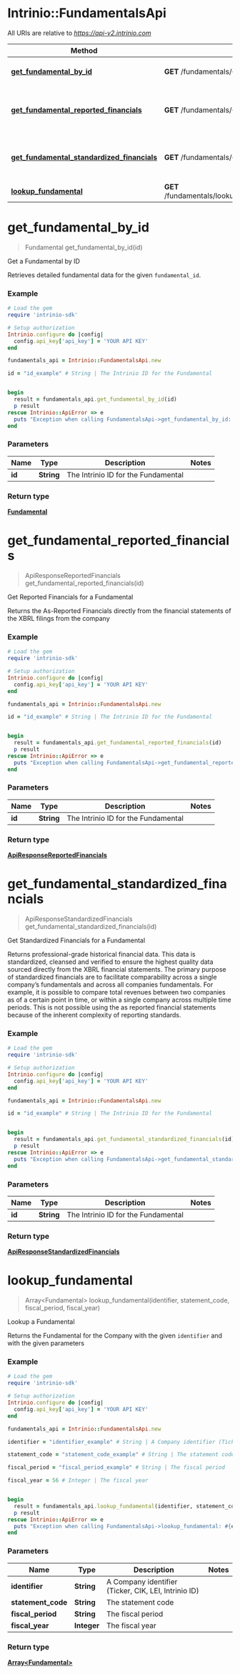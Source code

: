 # Intrinio::FundamentalsApi

All URIs are relative to *https://api-v2.intrinio.com*

Method | HTTP request | Description
------------- | ------------- | -------------
[**get_fundamental_by_id**](FundamentalsApi.md#get_fundamental_by_id) | **GET** /fundamentals/{id} | Get a Fundamental by ID
[**get_fundamental_reported_financials**](FundamentalsApi.md#get_fundamental_reported_financials) | **GET** /fundamentals/{id}/reported_financials | Get Reported Financials for a Fundamental
[**get_fundamental_standardized_financials**](FundamentalsApi.md#get_fundamental_standardized_financials) | **GET** /fundamentals/{id}/standardized_financials | Get Standardized Financials for a Fundamental
[**lookup_fundamental**](FundamentalsApi.md#lookup_fundamental) | **GET** /fundamentals/lookup/{identifier}/{statement_code}/{fiscal_year}/{fiscal_period} | Lookup a Fundamental


# **get_fundamental_by_id**
> Fundamental get_fundamental_by_id(id)

Get a Fundamental by ID

Retrieves detailed fundamental data for the given `fundamental_id`.

### Example
```ruby
# Load the gem
require 'intrinio-sdk'

# Setup authorization
Intrinio.configure do |config|
  config.api_key['api_key'] = 'YOUR API KEY'
end

fundamentals_api = Intrinio::FundamentalsApi.new

id = "id_example" # String | The Intrinio ID for the Fundamental


begin
  result = fundamentals_api.get_fundamental_by_id(id)
  p result
rescue Intrinio::ApiError => e
  puts "Exception when calling FundamentalsApi->get_fundamental_by_id: #{e}"
end
```

### Parameters

Name | Type | Description  | Notes
------------- | ------------- | ------------- | -------------
 **id** | **String**| The Intrinio ID for the Fundamental | 

### Return type

[**Fundamental**](Fundamental.md)

# **get_fundamental_reported_financials**
> ApiResponseReportedFinancials get_fundamental_reported_financials(id)

Get Reported Financials for a Fundamental

Returns the As-Reported Financials directly from the financial statements of the XBRL filings from the company

### Example
```ruby
# Load the gem
require 'intrinio-sdk'

# Setup authorization
Intrinio.configure do |config|
  config.api_key['api_key'] = 'YOUR API KEY'
end

fundamentals_api = Intrinio::FundamentalsApi.new

id = "id_example" # String | The Intrinio ID for the Fundamental


begin
  result = fundamentals_api.get_fundamental_reported_financials(id)
  p result
rescue Intrinio::ApiError => e
  puts "Exception when calling FundamentalsApi->get_fundamental_reported_financials: #{e}"
end
```

### Parameters

Name | Type | Description  | Notes
------------- | ------------- | ------------- | -------------
 **id** | **String**| The Intrinio ID for the Fundamental | 

### Return type

[**ApiResponseReportedFinancials**](ApiResponseReportedFinancials.md)

# **get_fundamental_standardized_financials**
> ApiResponseStandardizedFinancials get_fundamental_standardized_financials(id)

Get Standardized Financials for a Fundamental

Returns professional-grade historical financial data. This data is standardized, cleansed and verified to ensure the highest quality data sourced directly from the XBRL financial statements. The primary purpose of standardized financials are to facilitate comparability across a single company’s fundamentals and across all companies fundamentals. For example, it is possible to compare total revenues between two companies as of a certain point in time, or within a single company across multiple time periods. This is not possible using the as reported financial statements because of the inherent complexity of reporting standards.

### Example
```ruby
# Load the gem
require 'intrinio-sdk'

# Setup authorization
Intrinio.configure do |config|
  config.api_key['api_key'] = 'YOUR API KEY'
end

fundamentals_api = Intrinio::FundamentalsApi.new

id = "id_example" # String | The Intrinio ID for the Fundamental


begin
  result = fundamentals_api.get_fundamental_standardized_financials(id)
  p result
rescue Intrinio::ApiError => e
  puts "Exception when calling FundamentalsApi->get_fundamental_standardized_financials: #{e}"
end
```

### Parameters

Name | Type | Description  | Notes
------------- | ------------- | ------------- | -------------
 **id** | **String**| The Intrinio ID for the Fundamental | 

### Return type

[**ApiResponseStandardizedFinancials**](ApiResponseStandardizedFinancials.md)

# **lookup_fundamental**
> Array&lt;Fundamental&gt; lookup_fundamental(identifier, statement_code, fiscal_period, fiscal_year)

Lookup a Fundamental

Returns the Fundamental for the Company with the given `identifier` and with the given parameters

### Example
```ruby
# Load the gem
require 'intrinio-sdk'

# Setup authorization
Intrinio.configure do |config|
  config.api_key['api_key'] = 'YOUR API KEY'
end

fundamentals_api = Intrinio::FundamentalsApi.new

identifier = "identifier_example" # String | A Company identifier (Ticker, CIK, LEI, Intrinio ID)

statement_code = "statement_code_example" # String | The statement code

fiscal_period = "fiscal_period_example" # String | The fiscal period

fiscal_year = 56 # Integer | The fiscal year


begin
  result = fundamentals_api.lookup_fundamental(identifier, statement_code, fiscal_period, fiscal_year)
  p result
rescue Intrinio::ApiError => e
  puts "Exception when calling FundamentalsApi->lookup_fundamental: #{e}"
end
```

### Parameters

Name | Type | Description  | Notes
------------- | ------------- | ------------- | -------------
 **identifier** | **String**| A Company identifier (Ticker, CIK, LEI, Intrinio ID) | 
 **statement_code** | **String**| The statement code | 
 **fiscal_period** | **String**| The fiscal period | 
 **fiscal_year** | **Integer**| The fiscal year | 

### Return type

[**Array&lt;Fundamental&gt;**](Fundamental.md)

